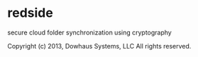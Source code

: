 redside
==========

secure cloud folder synchronization using cryptography



Copyright (c) 2013, Dowhaus Systems, LLC
All rights reserved.

